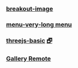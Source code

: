 ### [breakout-image]( #breakout-image.md )

### [menu-very-long menu]( #menu-very-long.md )

<!--
### [set-options-test]( #set-options-test.html )
-->

### [threejs-basic]( #threejs-basic.html ) [&#x1F5D7;]( threejs-basic.html )

### [Gallery Remote]( #../tootoo-more/view-gallery-remote.html )